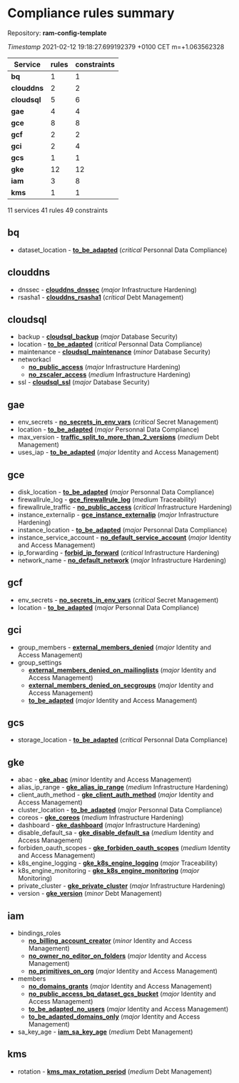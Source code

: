 # Compliance rules summary

Repository: **ram-config-template**

*Timestamp* 2021-02-12 19:18:27.699192379 +0100 CET m=+1.063562328

Service | rules | constraints
--- | --- | ---
**bq** | 1 | 1
**clouddns** | 2 | 2
**cloudsql** | 5 | 6
**gae** | 4 | 4
**gce** | 8 | 8
**gcf** | 2 | 2
**gci** | 2 | 4
**gcs** | 1 | 1
**gke** | 12 | 12
**iam** | 3 | 8
**kms** | 1 | 1

11 services 41 rules 49 constraints

## bq

- dataset_location   - **[to_be_adapted](instances/monitor_bq_dataset_location/constraints/to_be_adapted/readme.md)** (*critical* Personnal Data Compliance)

## clouddns

- dnssec   - **[clouddns_dnssec](instances/monitor_clouddns_dnssec/constraints/clouddns_dnssec/readme.md)** (*major* Infrastructure Hardening)
- rsasha1   - **[clouddns_rsasha1](instances/monitor_clouddns_rsasha1/constraints/clouddns_rsasha1/readme.md)** (*critical* Debt Management)

## cloudsql

- backup   - **[cloudsql_backup](instances/monitor_cloudsql_backup/constraints/cloudsql_backup/readme.md)** (*major* Database Security)
- location   - **[to_be_adapted](instances/monitor_cloudsql_location/constraints/to_be_adapted/readme.md)** (*critical* Personnal Data Compliance)
- maintenance   - **[cloudsql_maintenance](instances/monitor_cloudsql_maintenance/constraints/cloudsql_maintenance/readme.md)** (*minor* Database Security)
- networkacl
  - **[no_public_access](instances/monitor_cloudsql_networkacl/constraints/no_public_access/readme.md)** (*major* Infrastructure Hardening)
  - **[no_zscaler_access](instances/monitor_cloudsql_networkacl/constraints/no_zscaler_access/readme.md)** (*medium* Infrastructure Hardening)
- ssl   - **[cloudsql_ssl](instances/monitor_cloudsql_ssl/constraints/cloudsql_ssl/readme.md)** (*major* Database Security)

## gae

- env_secrets   - **[no_secrets_in_env_vars](instances/monitor_gae_env_secrets/constraints/no_secrets_in_env_vars/readme.md)** (*critical* Secret Management)
- location   - **[to_be_adapted](instances/monitor_gae_location/constraints/to_be_adapted/readme.md)** (*major* Personnal Data Compliance)
- max_version   - **[traffic_split_to_more_than_2_versions](instances/monitor_gae_max_version/constraints/traffic_split_to_more_than_2_versions/readme.md)** (*medium* Debt Management)
- uses_iap   - **[to_be_adapted](instances/monitor_gae_uses_iap/constraints/to_be_adapted/readme.md)** (*major* Identity and Access Management)

## gce

- disk_location   - **[to_be_adapted](instances/monitor_gce_disk_location/constraints/to_be_adapted/readme.md)** (*major* Personnal Data Compliance)
- firewallrule_log   - **[gce_firewallrule_log](instances/monitor_gce_firewallrule_log/constraints/gce_firewallrule_log/readme.md)** (*medium* Traceability)
- firewallrule_traffic   - **[no_public_access](instances/monitor_gce_firewallrule_traffic/constraints/no_public_access/readme.md)** (*critical* Infrastructure Hardening)
- instance_externalip   - **[gce_instance_externalip](instances/monitor_gce_instance_externalip/constraints/gce_instance_externalip/readme.md)** (*major* Infrastructure Hardening)
- instance_location   - **[to_be_adapted](instances/monitor_gce_instance_location/constraints/to_be_adapted/readme.md)** (*major* Personnal Data Compliance)
- instance_service_account   - **[no_default_service_account](instances/monitor_gce_instance_service_account/constraints/no_default_service_account/readme.md)** (*major* Identity and Access Management)
- ip_forwarding   - **[forbid_ip_forward](instances/monitor_gce_ip_forwarding/constraints/forbid_ip_forward/readme.md)** (*critical* Infrastructure Hardening)
- network_name   - **[no_default_network](instances/monitor_gce_network_name/constraints/no_default_network/readme.md)** (*major* Infrastructure Hardening)

## gcf

- env_secrets   - **[no_secrets_in_env_vars](instances/monitor_gcf_env_secrets/constraints/no_secrets_in_env_vars/readme.md)** (*critical* Secret Management)
- location   - **[to_be_adapted](instances/monitor_gcf_location/constraints/to_be_adapted/readme.md)** (*major* Personnal Data Compliance)

## gci

- group_members   - **[external_members_denied](instances/monitor_gci_group_members/constraints/external_members_denied/readme.md)** (*major* Identity and Access Management)
- group_settings
  - **[external_members_denied_on_mailinglists](instances/monitor_gci_group_settings/constraints/external_members_denied_on_mailinglists/readme.md)** (*major* Identity and Access Management)
  - **[external_members_denied_on_secgroups](instances/monitor_gci_group_settings/constraints/external_members_denied_on_secgroups/readme.md)** (*major* Identity and Access Management)
  - **[to_be_adapted](instances/monitor_gci_group_settings/constraints/to_be_adapted/readme.md)** (*major* Identity and Access Management)

## gcs

- storage_location   - **[to_be_adapted](instances/monitor_gcs_storage_location/constraints/to_be_adapted/readme.md)** (*critical* Personnal Data Compliance)

## gke

- abac   - **[gke_abac](instances/monitor_gke_abac/constraints/gke_abac/readme.md)** (*minor* Identity and Access Management)
- alias_ip_range   - **[gke_alias_ip_range](instances/monitor_gke_alias_ip_range/constraints/gke_alias_ip_range/readme.md)** (*medium* Infrastructure Hardening)
- client_auth_method   - **[gke_client_auth_method](instances/monitor_gke_client_auth_method/constraints/gke_client_auth_method/readme.md)** (*major* Identity and Access Management)
- cluster_location   - **[to_be_adapted](instances/monitor_gke_cluster_location/constraints/to_be_adapted/readme.md)** (*major* Personnal Data Compliance)
- coreos   - **[gke_coreos](instances/monitor_gke_coreos/constraints/gke_coreos/readme.md)** (*medium* Infrastructure Hardening)
- dashboard   - **[gke_dashboard](instances/monitor_gke_dashboard/constraints/gke_dashboard/readme.md)** (*major* Infrastructure Hardening)
- disable_default_sa   - **[gke_disable_default_sa](instances/monitor_gke_disable_default_sa/constraints/gke_disable_default_sa/readme.md)** (*medium* Identity and Access Management)
- forbiden_oauth_scopes   - **[gke_forbiden_oauth_scopes](instances/monitor_gke_forbiden_oauth_scopes/constraints/gke_forbiden_oauth_scopes/readme.md)** (*medium* Identity and Access Management)
- k8s_engine_logging   - **[gke_k8s_engine_logging](instances/monitor_gke_k8s_engine_logging/constraints/gke_k8s_engine_logging/readme.md)** (*major* Traceability)
- k8s_engine_monitoring   - **[gke_k8s_engine_monitoring](instances/monitor_gke_k8s_engine_monitoring/constraints/gke_k8s_engine_monitoring/readme.md)** (*major* Monitoring)
- private_cluster   - **[gke_private_cluster](instances/monitor_gke_private_cluster/constraints/gke_private_cluster/readme.md)** (*major* Infrastructure Hardening)
- version   - **[gke_version](instances/monitor_gke_version/constraints/gke_version/readme.md)** (*minor* Debt Management)

## iam

- bindings_roles
  - **[no_billing_account_creator](instances/monitor_iam_bindings_roles/constraints/no_billing_account_creator/readme.md)** (*minor* Identity and Access Management)
  - **[no_owner_no_editor_on_folders](instances/monitor_iam_bindings_roles/constraints/no_owner_no_editor_on_folders/readme.md)** (*major* Identity and Access Management)
  - **[no_primitives_on_org](instances/monitor_iam_bindings_roles/constraints/no_primitives_on_org/readme.md)** (*major* Identity and Access Management)
- members
  - **[no_domains_grants](instances/monitor_iam_members/constraints/no_domains_grants/readme.md)** (*major* Identity and Access Management)
  - **[no_public_access_bq_dataset_gcs_bucket](instances/monitor_iam_members/constraints/no_public_access_bq_dataset_gcs_bucket/readme.md)** (*major* Identity and Access Management)
  - **[to_be_adapted_no_users](instances/monitor_iam_members/constraints/to_be_adapted_no_users/readme.md)** (*major* Identity and Access Management)
  - **[to_be_adapted_domains_only](instances/monitor_iam_members/constraints/to_be_adapted_domains_only/readme.md)** (*major* Identity and Access Management)
- sa_key_age   - **[iam_sa_key_age](instances/monitor_iam_sa_key_age/constraints/iam_sa_key_age/readme.md)** (*medium* Debt Management)

## kms

- rotation   - **[kms_max_rotation_period](instances/monitor_kms_rotation/constraints/kms_max_rotation_period/readme.md)** (*medium* Debt Management)
